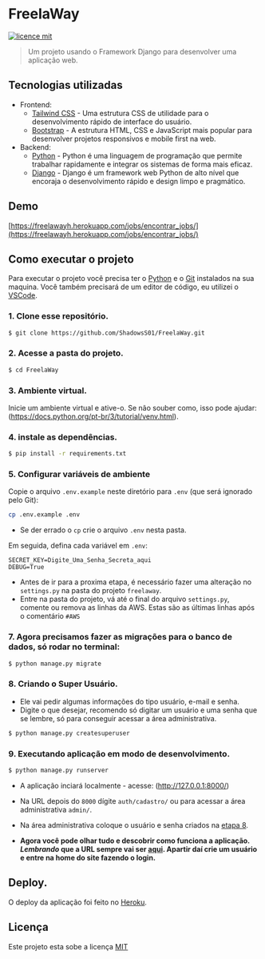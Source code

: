 # FreelaWay

[![licence mit](https://img.shields.io/badge/licence-MIT-blue)](LICENSE)

> Um projeto usando o Framework Django para desenvolver uma aplicação web.

## Tecnologias utilizadas

- Frontend:
  - [Tailwind CSS](https://tailwindcss.com/) - Uma estrutura CSS de utilidade para o desenvolvimento rápido de interface do usuário.
  - [Bootstrap](https://getbootstrap.com/) - A estrutura HTML, CSS e JavaScript mais popular para desenvolver projetos responsivos e mobile first na web.
- Backend:
  - [Python](https://www.python.org/) - Python é uma linguagem de programação que permite trabalhar rapidamente e integrar os sistemas de forma mais eficaz.
  - [Django](https://www.djangoproject.com/) - Django é um framework web Python de alto nível que encoraja o desenvolvimento rápido e design limpo e pragmático.

## Demo

[https://freelawayh.herokuapp.com/jobs/encontrar_jobs/](https://freelawayh.herokuapp.com/jobs/encontrar_jobs/)

## Como executar o projeto

Para executar o projeto você precisa ter o [Python](https://www.python.org/) e o [Git](https://git-scm.com) instalados na sua maquina. Você também precisará de um editor de código, eu utilizei o [VSCode](https://code.visualstudio.com).

### 1. Clone esse repositório.

```bash
$ git clone https://github.com/ShadowsS01/FreelaWay.git
```

### 2. Acesse a pasta do projeto.

```bash
$ cd FreelaWay
```

### 3. Ambiente virtual.

Inicie um ambiente virtual e ative-o. Se não souber como, isso pode ajudar: (https://docs.python.org/pt-br/3/tutorial/venv.html).

### 4. instale as dependências.

```bash
$ pip install -r requirements.txt
```

### 5. Configurar variáveis de ambiente

Copie o arquivo `.env.example` neste diretório para `.env` (que será ignorado pelo Git):

```bash
cp .env.example .env
```
- Se der errado o `cp` crie o arquivo `.env` nesta pasta.

Em seguida, defina cada variável em `.env`:

```text
SECRET_KEY=Digite_Uma_Senha_Secreta_aqui
DEBUG=True
```

- Antes de ir para a proxima etapa, é necessário fazer uma alteração no `settings.py` na pasta do projeto `freelaway`.
- Entre na pasta do projeto, vá até o final do arquivo `settings.py`, comente ou remova as linhas da AWS. Estas são as últimas linhas após o comentário `#AWS`

### 7. Agora precisamos fazer as migrações para o banco de dados, só rodar no terminal:

```bash
$ python manage.py migrate
```

### 8. Criando o Super Usuário.
- Ele vai pedir algumas informações do tipo usuário, e-mail e senha.
- Digite o que desejar, recomendo só digitar um usuário e uma senha que se lembre, só para conseguir acessar a área administrativa.

```bash
$ python manage.py createsuperuser
```

### 9. Executando aplicação em modo de desenvolvimento.

```bash
$ python manage.py runserver
```
   - A aplicação inciará localmente - acesse: (http://127.0.0.1:8000/)

   - Na URL depois do `8000` dígite `auth/cadastro/` ou para acessar a área administrativa `admin/`.

   - Na área administrativa coloque o usuário e senha criados na [etapa 8](https://github.com/ShadowsS01/FreelaWay#8-criando-o-super-usu%C3%A1rio).

   - **Agora você pode olhar tudo e descobrir como funciona a aplicação. _Lembrando_ que a URL sempre vai ser [aqui](http://127.0.0.1:8000/auth/cadastro).
Apartir daí crie um usuário e entre na home do site fazendo o login.**

## Deploy.

O deploy da aplicação foi feito no [Heroku](https://devcenter.heroku.com/).

## Licença

Este projeto esta sobe a licença [MIT](LICENSE)
